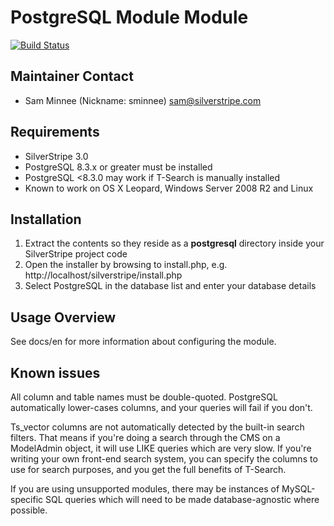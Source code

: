 # PostgreSQL Module Module

[![Build Status](https://travis-ci.org/silverstripe/silverstripe-postgresql.png?branch=master)](https://travis-ci.org/silverstripe/silverstripe-postgresql)

## Maintainer Contact

 * Sam Minnee (Nickname: sminnee) <sam@silverstripe.com>

## Requirements

* SilverStripe 3.0
* PostgreSQL 8.3.x or greater must be installed
* PostgreSQL <8.3.0 may work if T-Search is manually installed
*  Known to work on OS X Leopard, Windows Server 2008 R2 and Linux

## Installation

 1. Extract the contents so they reside as a **postgresql** directory inside your SilverStripe project code
 2. Open the installer by browsing to install.php, e.g. http://localhost/silverstripe/install.php
 3. Select PostgreSQL in the database list and enter your database details

## Usage Overview

See docs/en for more information about configuring the module.
	
## Known issues

All column and table names must be double-quoted.  PostgreSQL automatically 
lower-cases columns, and your queries will fail if you don't.

Ts_vector columns are not automatically detected by the built-in search 
filters.  That means if you're doing a search through the CMS on a ModelAdmin
object, it will use LIKE queries which are very slow.  If you're writing your 
own front-end search system, you can specify the columns to use for search 
purposes, and you get the full benefits of T-Search.

If you are using unsupported modules, there may be instances of MySQL-specific 
SQL queries which will need to be made database-agnostic where possible.